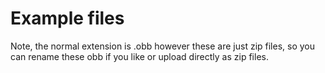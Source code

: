 # Example files

Note, the normal extension is .obb however these are just zip files, so you can rename these obb if you like or upload directly as zip files.